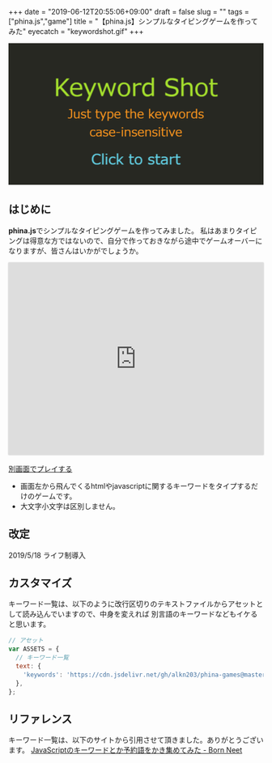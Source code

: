 +++
date = "2019-06-12T20:55:06+09:00"
draft = false
slug = ""
tags = ["phina.js","game"]
title = "【phina.js】シンプルなタイピングゲームを作ってみた"
eyecatch = "keywordshot.gif"
+++

![keywordshot](keywordshot.gif)

## はじめに
**phina.js**でシンプルなタイピングゲームを作ってみました。
私はあまりタイピングは得意な方ではないので、自分で作っておきながら途中でゲームオーバーになりますが、皆さんはいかがでしょうか。

<div class='runstant'><iframe src='https://alkn203.github.io/phina-games/keyword-shot/' width='100%' height='380px' style='border:0px;box-shadow:0px 0px 2px 0px #aaa'></iframe></div>

[別画面でプレイする](https://alkn203.github.io/phina-games/keyword-shot/)

* 画面左から飛んでくるhtmlやjavascriptに関するキーワードをタイプするだけのゲームです。
* 大文字小文字は区別しません。

## 改定
2019/5/18 ライフ制導入

## カスタマイズ
キーワード一覧は、以下のように改行区切りのテキストファイルからアセットとして読み込んでいますので、中身を変えれば
別言語のキーワードなどもイケると思います。

```javascript
// アセット
var ASSETS = {
  // キーワード一覧
  text: {
    'keywords': 'https://cdn.jsdelivr.net/gh/alkn203/phina-games@master/keyword-shot/assets/keywords',
  },
};
```

## リファレンス
キーワード一覧は、以下のサイトから引用させて頂きました。ありがとうございます。
[JavaScriptのキーワードとか予約語をかき集めてみた - Born Neet](http://blog.bornneet.com/Entry/262/)